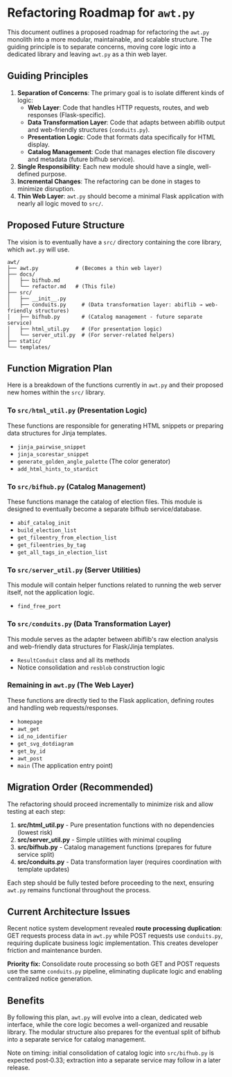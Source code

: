 # Refactoring Roadmap for `awt.py`

This document outlines a proposed roadmap for refactoring the `awt.py` monolith into a more modular, maintainable, and scalable structure. The guiding principle is to separate concerns, moving core logic into a dedicated library and leaving `awt.py` as a thin web layer.

## Guiding Principles

1.  **Separation of Concerns**: The primary goal is to isolate different kinds of logic:
    *   **Web Layer**: Code that handles HTTP requests, routes, and web responses (Flask-specific).
    *   **Data Transformation Layer**: Code that adapts between abiflib output and web-friendly structures (`conduits.py`).
    *   **Presentation Logic**: Code that formats data specifically for HTML display.
    *   **Catalog Management**: Code that manages election file discovery and metadata (future bifhub service).
2.  **Single Responsibility**: Each new module should have a single, well-defined purpose.
3.  **Incremental Changes**: The refactoring can be done in stages to minimize disruption.
4.  **Thin Web Layer**: `awt.py` should become a minimal Flask application with nearly all logic moved to `src/`.

## Proposed Future Structure

The vision is to eventually have a `src/` directory containing the core library, which `awt.py` will use.

```
awt/
├── awt.py            # (Becomes a thin web layer)
├── docs/
│   ├── bifhub.md
│   └── refactor.md   # (This file)
├── src/
│   ├── __init__.py
│   ├── conduits.py     # (Data transformation layer: abiflib → web-friendly structures)
│   ├── bifhub.py       # (Catalog management - future separate service)
│   ├── html_util.py    # (For presentation logic)
│   └── server_util.py  # (For server-related helpers)
├── static/
└── templates/
```

## Function Migration Plan

Here is a breakdown of the functions currently in `awt.py` and their proposed new homes within the `src/` library.

### To `src/html_util.py` (Presentation Logic)

These functions are responsible for generating HTML snippets or preparing data structures for Jinja templates.

*   `jinja_pairwise_snippet`
*   `jinja_scorestar_snippet`
*   `generate_golden_angle_palette` (The color generator)
*   `add_html_hints_to_stardict`

### To `src/bifhub.py` (Catalog Management)

These functions manage the catalog of election files. This module is designed to eventually become a separate bifhub service/database.

*   `abif_catalog_init`
*   `build_election_list`
*   `get_fileentry_from_election_list`
*   `get_fileentries_by_tag`
*   `get_all_tags_in_election_list`

### To `src/server_util.py` (Server Utilities)

This module will contain helper functions related to running the web server itself, not the application logic.

*   `find_free_port`

### To `src/conduits.py` (Data Transformation Layer)

This module serves as the adapter between abiflib's raw election analysis and web-friendly data structures for Flask/Jinja templates.

*   `ResultConduit` class and all its methods
*   Notice consolidation and `resblob` construction logic

### Remaining in `awt.py` (The Web Layer)

These functions are directly tied to the Flask application, defining routes and handling web requests/responses.

*   `homepage`
*   `awt_get`
*   `id_no_identifier`
*   `get_svg_dotdiagram`
*   `get_by_id`
*   `awt_post`
*   `main` (The application entry point)

## Migration Order (Recommended)

The refactoring should proceed incrementally to minimize risk and allow testing at each step:

1.  **src/html_util.py** - Pure presentation functions with no dependencies (lowest risk)
2.  **src/server_util.py** - Simple utilities with minimal coupling
3.  **src/bifhub.py** - Catalog management functions (prepares for future service split)
4.  **src/conduits.py** - Data transformation layer (requires coordination with template updates)

Each step should be fully tested before proceeding to the next, ensuring `awt.py` remains functional throughout the process.

## Current Architecture Issues

Recent notice system development revealed **route processing duplication**: GET requests process data in `awt.py` while POST requests use `conduits.py`, requiring duplicate business logic implementation. This creates developer friction and maintenance burden.

**Priority fix:** Consolidate route processing so both GET and POST requests use the same `conduits.py` pipeline, eliminating duplicate logic and enabling centralized notice generation.

## Benefits

By following this plan, `awt.py` will evolve into a clean, dedicated web interface, while the core logic becomes a well-organized and reusable library. The modular structure also prepares for the eventual split of bifhub into a separate service for catalog management.

Note on timing: initial consolidation of catalog logic into `src/bifhub.py` is expected post‑0.33; extraction into a separate service may follow in a later release.
